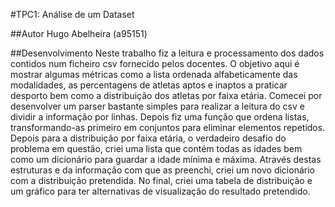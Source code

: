 #TPC1: Análise de um Dataset

##Autor
Hugo Abelheira (a95151)

##Desenvolvimento
Neste trabalho fiz a leitura e processamento dos dados contidos num ficheiro csv fornecido pelos docentes.
O objetivo aqui é mostrar algumas métricas como a lista ordenada alfabeticamente das modalidades, as percentagens de atletas aptos e inaptos a praticar desporto bem como a distribuição dos atletas por faixa etária.
Comecei por desenvolver um parser bastante simples para realizar a leitura do csv e dividir a informação por linhas. Depois fiz uma função que ordena listas, transformando-as primeiro em conjuntos para eliminar elementos repetidos. Depois para a distribuição por faixa etária, o verdadeiro desafio do problema em questão, criei uma lista que contém todas as idades bem como um dicionário para guardar a idade mínima e máxima. Através destas estruturas e da informação com que as preenchi, criei um novo dicionário com a distribuição pretendida.
No final, criei uma tabela de distribuição e um gráfico para ter alternativas de visualização do resultado pretendido.